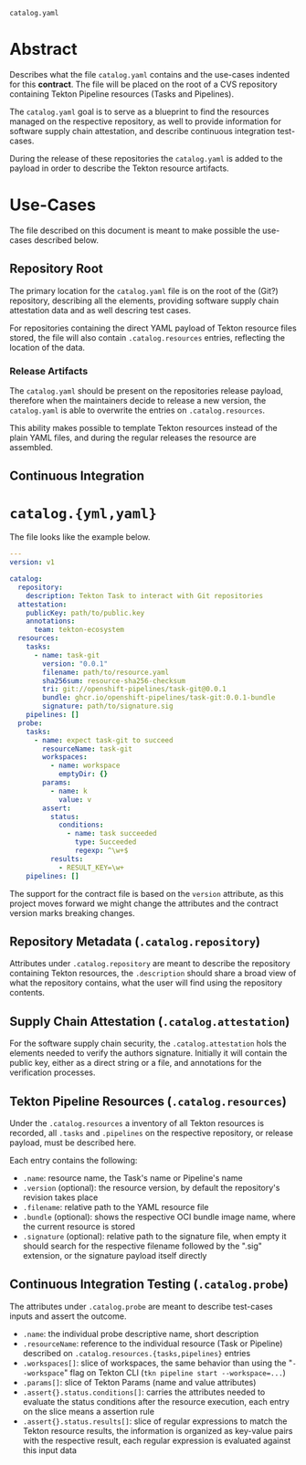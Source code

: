 `catalog.yaml`

# Abstract

Describes what the file `catalog.yaml` contains and the use-cases indented for this **contract**. The file will be placed on the root of a CVS repository containing Tekton Pipeline resources (Tasks and Pipelines).

The `catalog.yaml` goal is to serve as a blueprint to find the resources managed on the respective repository, as well to provide information for software supply chain attestation, and describe continuous integration test-cases.

During the release of these repositories the `catalog.yaml` is added to the payload in order to describe the Tekton resource artifacts.

# Use-Cases

The file described on this document is meant to make possible the use-cases described below.

## Repository Root

The primary location for the `catalog.yaml` file is on the root of the (Git?) repository, describing all the elements, providing software supply chain attestation data and as well descring test cases.

For repositories containing the direct YAML payload of Tekton resource files stored, the file will also contain `.catalog.resources` entries, reflecting the location of the data.

### Release Artifacts

The `catalog.yaml` should be present on the repositories release payload, therefore when the maintainers decide to release a new version, the `catalog.yaml` is able to overwrite the entries on `.catalog.resources`.

This ability makes possible to template Tekton resources instead of the plain YAML files, and during the regular releases the resource are assembled.

## Continuous Integration

# `catalog.{yml,yaml}`

The file looks like the example below.

```yml
---
version: v1

catalog:
  repository:
    description: Tekton Task to interact with Git repositories
  attestation:
    publicKey: path/to/public.key
    annotations:
      team: tekton-ecosystem
  resources:
    tasks:
      - name: task-git
        version: "0.0.1"
        filename: path/to/resource.yaml
        sha256sum: resource-sha256-checksum
        tri: git://openshift-pipelines/task-git@0.0.1
        bundle: ghcr.io/openshift-pipelines/task-git:0.0.1-bundle
        signature: path/to/signature.sig
    pipelines: []
  probe:
    tasks:
      - name: expect task-git to succeed
        resourceName: task-git
        workspaces:
          - name: workspace
            emptyDir: {}
        params:
          - name: k
            value: v
        assert:
          status:
            conditions:
              - name: task succeeded
                type: Succeeded
                regexp: ^\w+$
          results:
            - RESULT_KEY=\w+
    pipelines: []
```

The support for the contract file is based on the `version` attribute, as this project moves forward we might change the attributes and the contract version marks breaking changes.

## Repository Metadata (`.catalog.repository`)

Attributes under `.catalog.repository` are meant to describe the repository containing Tekton resources, the `.description` should share a broad view of what the repository contains, what the user will find using the repository contents.

## Supply Chain Attestation (`.catalog.attestation`)

For the software supply chain security, the `.catalog.attestation` hols the elements needed to verify the authors signature. Initially it will contain the public key, either as a direct string or a file, and annotations for the verification processes.

## Tekton Pipeline Resources (`.catalog.resources`)

Under the `.catalog.resources` a inventory of all Tekton resources is recorded, all `.tasks` and `.pipelines` on the respective repository, or release payload, must be described here.

Each entry contains the following:

- `.name`: resource name, the Task's name or Pipeline's name
- `.version` (optional): the resource version, by default the repository's revision takes place
- `.filename`: relative path to the YAML resource file
- `.bundle` (optional): shows the respective OCI bundle image name, where the current resource is stored
- `.signature` (optional): relative path to the signature file, when empty it should search for the respective filename followed by the ".sig" extension, or the signature payload itself directly

## Continuous Integration Testing (`.catalog.probe`)

The attributes under `.catalog.probe` are meant to describe test-cases inputs and assert the outcome.

- `.name`: the individual probe descriptive name, short description
- `.resourceName`: reference to the individual resource (Task or Pipeline) described on `.catalog.resources.{tasks,pipelines}` entries
- `.workspaces[]`: slice of workspaces, the same behavior than using the "`--workspace`" flag on Tekton CLI (`tkn pipeline start --workspace=...`)
- `.params[]`: slice of Tekton Params (name and value attributes)
- `.assert{}.status.conditions[]`: carries the attributes needed to evaluate the status conditions after the resource execution, each entry on the slice means a assertion rule
- `.assert{}.status.results[]`: slice of regular expressions to match the Tekton resource results, the information is organized as key-value pairs with the respective result, each regular expression is evaluated against this input data
